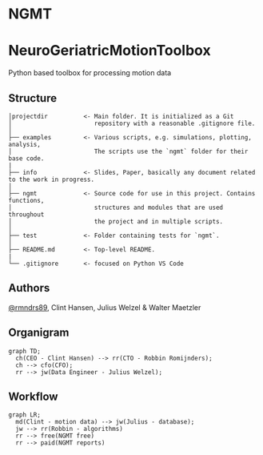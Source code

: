 # NGMT
# NeuroGeriatricMotionToolbox
Python based toolbox for processing motion data

## Structure
```
│projectdir          <- Main folder. It is initialized as a Git
│                       repository with a reasonable .gitignore file.
│
├── examples         <- Various scripts, e.g. simulations, plotting, analysis,
│                       The scripts use the `ngmt` folder for their base code.
|
├── info             <- Slides, Paper, basically any document related to the work in progress.
│
├── ngmt             <- Source code for use in this project. Contains functions,
│                       structures and modules that are used throughout
│                       the project and in multiple scripts.
│
├── test             <- Folder containing tests for `ngmt`.
│
├── README.md        <- Top-level README. 
|
└── .gitignore       <- focused on Python VS Code
```
                        
## Authors
[@rmndrs89](https://github.com/rmndrs89), Clint Hansen, Julius Welzel & Walter Maetzler


## Organigram

```mermaid
graph TD;
  ch(CEO - Clint Hansen) --> rr(CTO - Robbin Romijnders);
  ch --> cfo(CFO);
  rr --> jw(Data Engineer - Julius Welzel);
```


## Workflow
```mermaid
graph LR;
  md(Clint - motion data) --> jw(Julius - database);
  jw --> rr(Robbin - algorithms)
  rr --> free(NGMT free)
  rr --> paid(NGMT reports)
```
